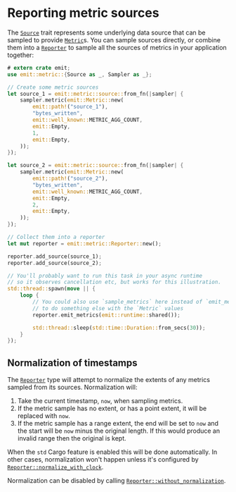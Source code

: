 # Reporting metric sources

The [`Source`](https://docs.rs/emit/1.3.1/emit/metric/source/trait.Source.html) trait represents some underlying data source that can be sampled to provide [`Metric`](https://docs.rs/emit/1.3.1/emit/metric/struct.Metric.html)s. You can sample sources directly, or combine them into a [`Reporter`](https://docs.rs/emit/1.3.1/emit/metric/struct.Reporter.html) to sample all the sources of metrics in your application together:

```rust
# extern crate emit;
use emit::metric::{Source as _, Sampler as _};

// Create some metric sources
let source_1 = emit::metric::source::from_fn(|sampler| {
    sampler.metric(emit::Metric::new(
        emit::path!("source_1"),
        "bytes_written",
        emit::well_known::METRIC_AGG_COUNT,
        emit::Empty,
        1,
        emit::Empty,
    ));
});

let source_2 = emit::metric::source::from_fn(|sampler| {
    sampler.metric(emit::Metric::new(
        emit::path!("source_2"),
        "bytes_written",
        emit::well_known::METRIC_AGG_COUNT,
        emit::Empty,
        2,
        emit::Empty,
    ));
});

// Collect them into a reporter
let mut reporter = emit::metric::Reporter::new();

reporter.add_source(source_1);
reporter.add_source(source_2);

// You'll probably want to run this task in your async runtime
// so it observes cancellation etc, but works for this illustration.
std::thread::spawn(move || {
    loop {
        // You could also use `sample_metrics` here instead of `emit_metrics`
        // to do something else with the `Metric` values
        reporter.emit_metrics(emit::runtime::shared());

        std::thread::sleep(std::time::Duration::from_secs(30));
    }
});
```

## Normalization of timestamps

The [`Reporter`](https://docs.rs/emit/1.3.1/emit/metric/struct.Reporter.html) type will attempt to normalize the extents of any metrics sampled from its sources. Normalization will:

1. Take the current timestamp, `now`, when sampling metrics.
2. If the metric sample has no extent, or has a point extent, it will be replaced with `now`.
3. If the metric sample has a range extent, the end will be set to `now` and the start will be `now` minus the original length. If this would produce an invalid range then the original is kept.

When the `std` Cargo feature is enabled this will be done automatically. In other cases, normalization won't happen unless it's configured by [`Reporter::normalize_with_clock`](https://docs.rs/emit/1.3.1/emit/metric/struct.Reporter.html#method.normalize_with_clock).

Normalization can be disabled by calling [`Reporter::without_normalization`](https://docs.rs/emit/1.3.1/emit/metric/struct.Reporter.html#method.without_normalization).
